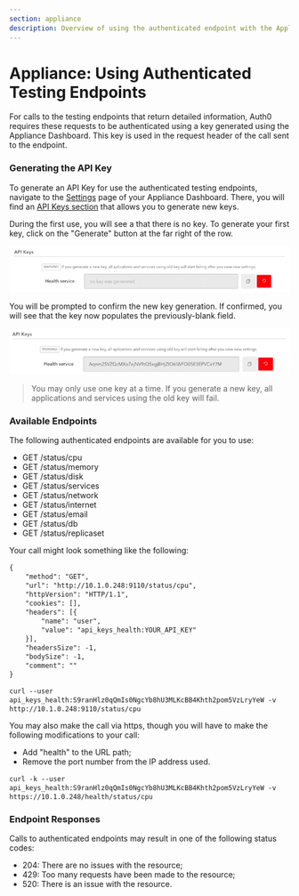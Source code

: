 ```yaml
---
section: appliance
description: Overview of using the authenticated endpoint with the Appliance
---
```


# Appliance: Using Authenticated Testing Endpoints

For calls to the testing endpoints that return detailed information, Auth0 requires these requests to be authenticated using a key generated using the Appliance Dashboard. This key is used in the request header of the call sent to the endpoint.

### Generating the API Key

To generate an API Key for use the authenticated testing endpoints, navigate to the [Settings](/appliance/dashboard/settings) page of your Appliance Dashboard. There, you will find an [API Keys section](/appliance/dashboard/settings#api-keys) that allows you to generate new keys.

During the first use, you will see a that there is no key. To generate your first key, click on the "Generate" button at the far right of the row.

![](/media/articles/appliance/api-keys/no-key.png)

You will be prompted to confirm the new key generation. If confirmed, you will see that the key now populates the previously-blank field.

![](/media/articles/appliance/api-keys/key.png)

 > You may only use one key at a time. If you generate a new key, all applications and services using the old key will fail.

### Available Endpoints

The following authenticated endpoints are available for you to use:

* GET /status/cpu
* GET /status/memory
* GET /status/disk
* GET /status/services
* GET /status/network
* GET /status/internet
* GET /status/email
* GET /status/db
* GET /status/replicaset

Your call might look something like the following:

```har
{
	"method": "GET",
	"url": "http://10.1.0.248:9110/status/cpu",
	"httpVersion": "HTTP/1.1",
	"cookies": [],
	"headers": [{
		"name": "user",
		"value": "api_keys_health:YOUR_API_KEY"
	}],
	"headersSize": -1,
	"bodySize": -1,
	"comment": ""
}
```

```
curl --user
api_keys_health:S9ranHlz0qQmIs0NgcYb8hU3MLKcBB4Khth2pom5VzLryYeW -v http://10.1.0.248:9110/status/cpu
```

You may also make the call via https, though you will have to make the following modifications to your call:
 * Add "health" to the URL path;
 * Remove the port number from the IP address used.

```
curl -k --user
api_keys_health:S9ranHlz0qQmIs0NgcYb8hU3MLKcBB4Khth2pom5VzLryYeW -v https://10.1.0.248/health/status/cpu
```

### Endpoint Responses

Calls to authenticated endpoints may result in one of the following status codes:

* 204: There are no issues with the resource;
* 429: Too many requests have been made to the resource;
* 520: There is an issue with the resource.
